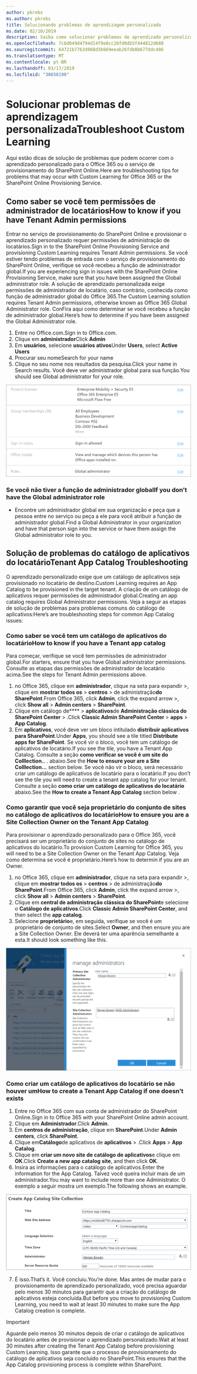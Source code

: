 ```yaml
---
author: pkrebs
ms.author: pkrebs
title: Solucionando problemas de aprendizagem personalizada
ms.date: 02/10/2019
description: Saiba como solucionar problemas de aprendizado personalizado
ms.openlocfilehash: 7cbd049d4794d14f9e8cc26fd0db5f444812d688
ms.sourcegitcommit: 64721b7763d988d3b669eeab26fdb8b677ddc486
ms.translationtype: MT
ms.contentlocale: pt-BR
ms.lasthandoff: 03/17/2019
ms.locfileid: "30658190"
---
```

# <a name="troubleshoot-custom-learning"></a><span data-ttu-id="8b80b-103">Solucionar problemas de aprendizagem personalizada</span><span class="sxs-lookup"><span data-stu-id="8b80b-103">Troubleshoot Custom Learning</span></span>

<span data-ttu-id="8b80b-104">Aqui estão dicas de solução de problemas que podem ocorrer com o aprendizado personalizado para o Office 365 ou o serviço de provisionamento do SharePoint Online.</span><span class="sxs-lookup"><span data-stu-id="8b80b-104">Here are troubleshooting tips for problems that may occur with Custom Learning for Office 365 or the SharePoint Online Provisioning Service.</span></span>

## <a name="how-to-know-if-you-have-tenant-admin-permissions"></a><span data-ttu-id="8b80b-105">Como saber se você tem permissões de administrador de locatários</span><span class="sxs-lookup"><span data-stu-id="8b80b-105">How to know if you have Tenant Admin permissions</span></span>

<span data-ttu-id="8b80b-106">Entrar no serviço de provisionamento do SharePoint Online e provisionar o aprendizado personalizado requer permissões de administração de locatários.</span><span class="sxs-lookup"><span data-stu-id="8b80b-106">Sign in to the SharePoint Online Provisioning Service and provisioning Custom Learning requires Tenant Admin permissions.</span></span> <span data-ttu-id="8b80b-107">Se você estiver tendo problemas de entrada com o serviço de provisionamento do SharePoint Online, verifique se você recebeu a função de administrador global.</span><span class="sxs-lookup"><span data-stu-id="8b80b-107">If you are experiencing sign in issues with the SharePoint Online Provisioning Service, make sure that you have been assigned the Global administrator role.</span></span> <span data-ttu-id="8b80b-108">A solução de aprendizado personalizada exige permissões de administrador de locatário, caso contrário, conhecida como função de administrador global do Office 365.</span><span class="sxs-lookup"><span data-stu-id="8b80b-108">The Custom Learning solution requires Tenant Admin permissions, otherwise known as Office 365 Global Administrator role.</span></span> <span data-ttu-id="8b80b-109">ConFira aqui como determinar se você recebeu a função de administrador global.</span><span class="sxs-lookup"><span data-stu-id="8b80b-109">Here’s how to determine if you have been assigned the Global Administrator role.</span></span>

1.  <span data-ttu-id="8b80b-110">Entre no Office.com.</span><span class="sxs-lookup"><span data-stu-id="8b80b-110">Sign in to Office.com.</span></span>
2.  <span data-ttu-id="8b80b-111">Clique em **administrador**</span><span class="sxs-lookup"><span data-stu-id="8b80b-111">Click **Admin**</span></span>
3.  <span data-ttu-id="8b80b-112">Em **usuários**, selecione **usuários ativos**</span><span class="sxs-lookup"><span data-stu-id="8b80b-112">Under **Users**, select **Active Users**</span></span>
4.  <span data-ttu-id="8b80b-113">Procurar seu nome</span><span class="sxs-lookup"><span data-stu-id="8b80b-113">Search for your name</span></span>
5.  <span data-ttu-id="8b80b-114">Clique no seu nome nos resultados da pesquisa.</span><span class="sxs-lookup"><span data-stu-id="8b80b-114">Click your name in Search results.</span></span> <span data-ttu-id="8b80b-115">Você deve ver administrador global para sua função.</span><span class="sxs-lookup"><span data-stu-id="8b80b-115">You should see Global administrator for your role.</span></span>

![CG-globaladminrole. png](media/cg-globaladminrole.png)

### <a name="if-you-dont-have-the-global-administrator-role"></a><span data-ttu-id="8b80b-117">Se você não tiver a função de administrador global</span><span class="sxs-lookup"><span data-stu-id="8b80b-117">If you don’t have the Global administrator role</span></span>
- <span data-ttu-id="8b80b-118">Encontre um administrador global em sua organização e peça que a pessoa entre no serviço ou peça a ele para você atribuir a função de administrador global.</span><span class="sxs-lookup"><span data-stu-id="8b80b-118">Find a Global Administrator in your organization and have that person sign into the service or have them assign the Global administrator role to you.</span></span>

## <a name="tenant-app-catalog-troubleshooting"></a><span data-ttu-id="8b80b-119">Solução de problemas do catálogo de aplicativos do locatário</span><span class="sxs-lookup"><span data-stu-id="8b80b-119">Tenant App Catalog Troubleshooting</span></span>
<span data-ttu-id="8b80b-120">O aprendizado personalizado exige que um catálogo de aplicativos seja provisionado no locatário de destino.</span><span class="sxs-lookup"><span data-stu-id="8b80b-120">Custom Learning requires an App Catalog to be provisioned in the target tenant.</span></span> <span data-ttu-id="8b80b-121">A criação de um catálogo de aplicativos requer permissões de administrador global.</span><span class="sxs-lookup"><span data-stu-id="8b80b-121">Creating an app catalog requires Global Administrator permissions.</span></span> <span data-ttu-id="8b80b-122">Veja a seguir as etapas de solução de problemas para problemas comuns do catálogo de aplicativos:</span><span class="sxs-lookup"><span data-stu-id="8b80b-122">Here’s are troubleshooting steps for common App Catalog issues:</span></span>

### <a name="how-to-know-if-you-have-a-tenant-app-catalog"></a><span data-ttu-id="8b80b-123">Como saber se você tem um catálogo de aplicativos do locatário</span><span class="sxs-lookup"><span data-stu-id="8b80b-123">How to know if you have a Tenant app catalog</span></span> 
<span data-ttu-id="8b80b-124">Para começar, verifique se você tem permissões de administrador global.</span><span class="sxs-lookup"><span data-stu-id="8b80b-124">For starters, ensure that you have Global administrator permissions.</span></span> <span data-ttu-id="8b80b-125">Consulte as etapas das permissões de administrador de locatário acima.</span><span class="sxs-lookup"><span data-stu-id="8b80b-125">See the steps for Tenant Admin permissions above.</span></span>

1. <span data-ttu-id="8b80b-126">no Office 365, clique em **administrador**, clique na seta para expandir >, clique em **mostrar todos os** > **centros** > de administração**do SharePoint**.</span><span class="sxs-lookup"><span data-stu-id="8b80b-126">From Office 365, click **Admin**, click the expand arrow >, click **Show all** > **Admin centers** > **SharePoint**.</span></span>
2. <span data-ttu-id="8b80b-127">Clique em catálogo de\*\*\*\* > **aplicativos**de **Administração clássica do SharePoint Center** > .</span><span class="sxs-lookup"><span data-stu-id="8b80b-127">Click **Classic Admin SharePoint Center** > **apps** > **App Catalog**.</span></span>
3. <span data-ttu-id="8b80b-128">Em **aplicativos**, você deve ver um bloco intitulado **distribuir aplicativos para SharePoint**.</span><span class="sxs-lookup"><span data-stu-id="8b80b-128">Under **Apps**, you should see a tile titled **Distribute apps for SharePoint**.</span></span> <span data-ttu-id="8b80b-129">Se você vir o bloco, você tem um catálogo de aplicativos de locatário.</span><span class="sxs-lookup"><span data-stu-id="8b80b-129">If you see the tile, you have a Tenant App Catalog.</span></span> <span data-ttu-id="8b80b-130">Consulte a seção **como verificar se você é um site do Colllection..** . abaixo.</span><span class="sxs-lookup"><span data-stu-id="8b80b-130">See the **How to ensure your are a Site Colllection...** section below.</span></span> <span data-ttu-id="8b80b-131">Se você não vir o bloco, será necessário criar um catálogo de aplicativos de locatário para o locatário.</span><span class="sxs-lookup"><span data-stu-id="8b80b-131">If you don’t see the tile you will need to create a tenant app catalog for your tenant.</span></span> <span data-ttu-id="8b80b-132">Consulte a seção **como criar um catálogo de aplicativos do locatário** abaixo.</span><span class="sxs-lookup"><span data-stu-id="8b80b-132">See the **How to create a Tenant App Catalog** section below .</span></span>

### <a name="how-to-ensure-you-are-a-site-collection-owner-on-the-tenant-app-catalog"></a><span data-ttu-id="8b80b-133">Como garantir que você seja proprietário do conjunto de sites no catálogo de aplicativos do locatário</span><span class="sxs-lookup"><span data-stu-id="8b80b-133">How to ensure you are a Site Collection Owner on the Tenant App Catalog</span></span> 
<span data-ttu-id="8b80b-134">Para provisionar o aprendizado personalizado para o Office 365, você precisará ser um proprietário do conjunto de sites no catálogo de aplicativos do locatário.</span><span class="sxs-lookup"><span data-stu-id="8b80b-134">To provision Custom Learning for Office 365, you will need to be a Site Collection Owner on the Tenant App Catalog.</span></span> <span data-ttu-id="8b80b-135">Veja como determina se você é proprietário.</span><span class="sxs-lookup"><span data-stu-id="8b80b-135">Here’s how to determin if you are an Owner.</span></span>

1. <span data-ttu-id="8b80b-136">no Office 365, clique em **administrador**, clique na seta para expandir >, clique em **mostrar todos os** > **centros** > de administração**do SharePoint**.</span><span class="sxs-lookup"><span data-stu-id="8b80b-136">From Office 365, click **Admin**, click the expand arrow >, click **Show all** > **Admin centers** > **SharePoint**.</span></span>
2. <span data-ttu-id="8b80b-137">Clique em **central de administração clássica do SharePoint**e selecione o **Catálogo de aplicativos**.</span><span class="sxs-lookup"><span data-stu-id="8b80b-137">Click **Classic Admin SharePoint Center**, and then select the **app catalog**.</span></span>
3. <span data-ttu-id="8b80b-138">Selecione **proprietário**e, em seguida, verifique se você é um proprietário de conjunto de sites.</span><span class="sxs-lookup"><span data-stu-id="8b80b-138">Select **Owner**, and then ensure you are a Site Collection Owner.</span></span> <span data-ttu-id="8b80b-139">Ele deverá ter uma aparência semelhante a esta.</span><span class="sxs-lookup"><span data-stu-id="8b80b-139">It should look something like this.</span></span>
 
![CG-sitecollectionowner. png](media/cg-sitecollectionowner.png)

### <a name="how-to-create-a-tenant-app-catalog-if-one-doesnt-exists"></a><span data-ttu-id="8b80b-141">Como criar um catálogo de aplicativos do locatário se não houver um</span><span class="sxs-lookup"><span data-stu-id="8b80b-141">How to create a Tenant App Catalog if one doesn’t exists</span></span> 
1. <span data-ttu-id="8b80b-142">Entre no Office 365 com sua conta de administrador do SharePoint Online.</span><span class="sxs-lookup"><span data-stu-id="8b80b-142">Sign in to Office 365 with your SharePoint Online admin account.</span></span>
2. <span data-ttu-id="8b80b-143">Clique em **Administrador**.</span><span class="sxs-lookup"><span data-stu-id="8b80b-143">Click **Admin**.</span></span>
3. <span data-ttu-id="8b80b-144">Em **centros de administração**, clique em **SharePoint**.</span><span class="sxs-lookup"><span data-stu-id="8b80b-144">Under **Admin centers**, click **SharePoint**.</span></span> 
4. <span data-ttu-id="8b80b-145">Clique em**Catálogo**de aplicativos de **aplicativos** > .</span><span class="sxs-lookup"><span data-stu-id="8b80b-145">Click **Apps** > **App Catalog**.</span></span>
5. <span data-ttu-id="8b80b-146">Clique em **criar um novo site de catálogo de aplicativos**e clique em **OK**.</span><span class="sxs-lookup"><span data-stu-id="8b80b-146">Click **Create a new app catalog site**, and then click **OK**.</span></span> 
6.  <span data-ttu-id="8b80b-147">Insira as informações para o catálogo de aplicativos.</span><span class="sxs-lookup"><span data-stu-id="8b80b-147">Enter the information for the App Catalog.</span></span> <span data-ttu-id="8b80b-148">Talvez você queira incluir mais de um administrador.</span><span class="sxs-lookup"><span data-stu-id="8b80b-148">You may want to include more than one Administrator.</span></span> <span data-ttu-id="8b80b-149">O exemplo a seguir mostra um exemplo.</span><span class="sxs-lookup"><span data-stu-id="8b80b-149">The following shows an example.</span></span>  

![CG-appcatalogfinish. png](media/cg-appcatalogfinish.png)

7.  <span data-ttu-id="8b80b-151">É isso.</span><span class="sxs-lookup"><span data-stu-id="8b80b-151">That’s it.</span></span> <span data-ttu-id="8b80b-152">Você concluiu.</span><span class="sxs-lookup"><span data-stu-id="8b80b-152">You’re done.</span></span> <span data-ttu-id="8b80b-153">Mas antes de mudar para o provisionamento de aprendizado personalizado, você precisa aguardar pelo menos 30 minutos para garantir que a criação do catálogo de aplicativos esteja concluída.</span><span class="sxs-lookup"><span data-stu-id="8b80b-153">But before you move to provisioning Custom Learning, you need to wait at least 30 minutes to make sure the App Catalog creation is complete.</span></span> 

> [!IMPORTANT]
> <span data-ttu-id="8b80b-154">Aguarde pelo menos 30 minutos depois de criar o catálogo de aplicativos do locatário antes de provisionar o aprendizado personalizado.</span><span class="sxs-lookup"><span data-stu-id="8b80b-154">Wait at least 30 minutes after creating the Tenant App Catalog before provisioning Custom Learning.</span></span> <span data-ttu-id="8b80b-155">Isso garante que o processo de provisionamento do catálogo de aplicativos seja concluído no SharePoint.</span><span class="sxs-lookup"><span data-stu-id="8b80b-155">This ensures that the App Catalog provisioning process is complete within SharePoint.</span></span> 